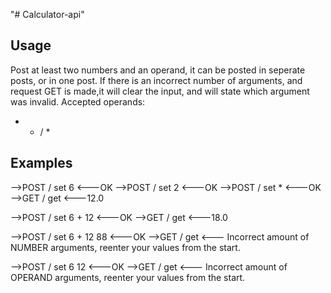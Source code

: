"# Calculator-api" 

## Usage

Post at least two numbers and an operand,
it can be posted in seperate posts, or in one post.
If there is an incorrect number of arguments, and request GET is made,it will clear the input, and will state which argument was invalid.
Accepted operands: 
+ - / *

## Examples

-->POST / set 6
<---OK
-->POST / set 2
<---OK
-->POST / set *
<---OK
-->GET / get
<---12.0

-->POST / set 6 + 12
<---OK
-->GET / get
<---18.0

-->POST / set 6 + 12 88
<---OK
-->GET / get
<--- Incorrect amount of NUMBER arguments, reenter your values from the start.

-->POST / set 6 12 
<---OK
-->GET / get
<--- Incorrect amount of OPERAND arguments, reenter your values from the start.
